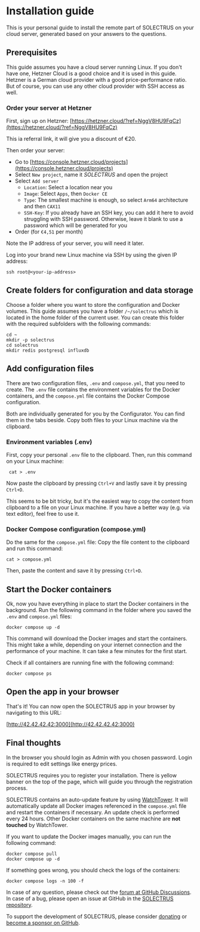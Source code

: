 # Installation guide

This is your personal guide to install the remote part of SOLECTRUS on your cloud server, generated based on your answers to the questions.

## Prerequisites

This guide assumes you have a cloud server running Linux. If you don't have one, Hetzner Cloud is a good choice and it is used in this guide. Hetzner is a German cloud provider with a good price-performance ratio. But of course, you can use any other cloud provider with SSH access as well.

### Order your server at Hetzner

First, sign up on Hetzner:
[https://hetzner.cloud/?ref=NggV8HU9FqCz](https://hetzner.cloud/?ref=NggV8HU9FqCz)

This ia referral link, it will give you a discount of €20.

Then order your server:

- Go to [https://console.hetzner.cloud/projects](https://console.hetzner.cloud/projects)
- Select `New project`, name it _SOLECTRUS_ and open the project
- Select `Add server`
  - `Location`: Select a location near you
  - `Image`: Select `Apps`, then `Docker CE`
  - `Type`: The smallest machine is enough, so select `Arm64` architecture and then `CAX11`
  - `SSH-Key`: If you already have an SSH key, you can add it here to avoid struggling with SSH password. Otherwise, leave it blank to use a password which will be generated for you
- Order (for `€4,51` per month)

Note the IP address of your server, you will need it later.

Log into your brand new Linux machine via SSH by using the given IP address:

```console
ssh root@<your-ip-address>
```

## Create folders for configuration and data storage

Choose a folder where you want to store the configuration and Docker volumes. This guide assumes you have a folder `/~/solectrus` which is located in the home folder of the current user. You can create this folder with the required subfolders with the following commands:

```console
cd ~
mkdir -p solectrus
cd solectrus
mkdir redis postgresql influxdb
```

## Add configuration files

There are two configuration files, `.env` and `compose.yml`, that you need to create. The `.env` file contains the environment variables for the Docker containers, and the `compose.yml` file contains the Docker Compose configuration.

Both are individually generated for you by the Configurator. You can find them in the tabs beside. Copy both files to your Linux machine via the clipboard.

### Environment variables (.env)

First, copy your personal `.env` file to the clipboard. Then, run this command on your Linux machine:

```console
 cat > .env
```

Now paste the clipboard by pressing `Ctrl+V` and lastly save it by pressing `Ctrl+D`.

This seems to be bit tricky, but it's the easiest way to copy the content from clipboard to a file on your Linux machine. If you have a better way (e.g. via text editor), feel free to use it.

### Docker Compose configuration (compose.yml)

Do the same for the `compose.yml` file: Copy the file content to the clipboard and run this command:

```
cat > compose.yml
```

Then, paste the content and save it by pressing `Ctrl+D`.

## Start the Docker containers

Ok, now you have everything in place to start the Docker containers in the background. Run the following command in the folder where you saved the `.env` and `compose.yml` files:

```console
docker compose up -d
```

This command will download the Docker images and start the containers. This might take a while, depending on your internet connection and the performance of your machine. It can take a few minutes for the first start.

Check if all containers are running fine with the following command:

```console
docker compose ps
```

## Open the app in your browser

That's it! You can now open the SOLECTRUS app in your browser by navigating to this URL:

[http://42.42.42.42:3000](http://42.42.42.42:3000)

## Final thoughts

In the browser you should login as Admin with you chosen password. Login is required to edit settings like energy prices.

SOLECTRUS requires you to register your installation. There is yellow banner on the top of the page, which will guide you through the registration process.

SOLECTRUS contains an auto-update feature by using [WatchTower](https://containrrr.dev/watchtower/). It will automatically update all Docker images referenced in the `compose.yml` file and restart the containers if necessary. An update check is performed every 24 hours. Other Docker containers on the same machine are **not touched** by WatchTower.

If you want to update the Docker images manually, you can run the following command:

```console
docker compose pull
docker compose up -d
```

If something goes wrong, you should check the logs of the containers:

```console
docker compose logs -n 100 -f
```

In case of any question, please check out the [forum at GitHub Discussions](https://github.com/orgs/solectrus/discussions). In case of a bug, please open an issue at GitHub in the [SOLECTRUS repository](https://github.com/solectrus/solectrus/issues).

To support the development of SOLECTRUS, please consider [donating](https://ko-fi.com/ledermann) or [become a sponsor on GitHub](https://github.com/sponsors/solectrus).
